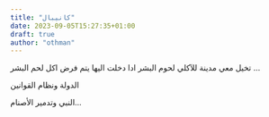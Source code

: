 ```yaml
---
title: "كانيبال"
date: 2023-09-05T15:27:35+01:00
draft: true
author: "othman"
---
```


تخيل معي مدينة للآكلي لحوم البشر
ادا دخلت اليها يتم فرض اكل لحم البشر ...

الدولة ونظام القوانين

النبي وتدمير الأصنام...
